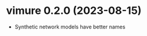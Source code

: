 <!-- NEWS.md is maintained by https://cynkra.github.io/fledge, do not edit -->

# vimure 0.2.0 (2023-08-15)

-  Synthetic network models have better names


